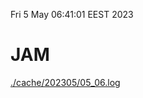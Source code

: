 Fri  5 May 06:41:01 EEST 2023
# JAM
<a href='./cache/202305/05_06.log'>./cache/202305/05_06.log</a>

